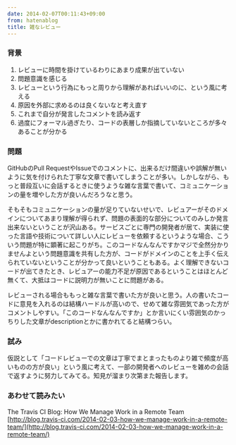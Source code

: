 ```yaml
---
date: 2014-02-07T00:11:43+09:00
from: hatenablog
title: 雑なレビュー
---
```

### 背景

1. レビューに時間を掛けているわりにあまり成果が出ていない
2. 問題意識を感じる
3. レビューという行為にもっと周りから理解があればいいのに、という風に考える
4. 原因を外部に求めるのは良くないなと考え直す
5. これまで自分が発言したコメントを読み返す
6. 過度にフォーマル過ぎたり、コードの表層しか指摘していないところが多々あることが分かる

### 問題

GitHubのPull RequestやIssueでのコメントに、出来るだけ間違いや誤解が無いように気を付けられた丁寧な文章で書いてしまうことが多い。しかしながら、もっと普段互いに会話するときに使うような雑な言葉で書いて、コミュニケーションの量を増やした方が良いんだろうなと思う。

そもそもコミュニケーションの量が足りていないせいで、レビュアーがそのドメインについてあまり理解が得られず、問題の表面的な部分についてのみしか発言出来ないということが沢山ある。サービスごとに専門の開発者が居て、実装に使った言語や技術について詳しい人にレビューを依頼するというような場合、こういう問題が特に顕著に起こりがち。このコードなんなんですかマジで全然分かりませんよという問題意識を共有した方が、コードがドメインのことを上手く伝えられていないということが分かって良いということもある。よく理解できないコードが出てきたとき、レビュアーの能力不足が原因であるということはほとんど無くて、大抵はコードに説明力が無いことに問題がある。

レビューされる場合ももっと雑な言葉で書いた方が良いと思う。人の書いたコードに意見を入れるのは結構ハードルが高いので、せめて雑な雰囲気であった方がコメントしやすい。「このコードなんなんですか」とか言いにくい雰囲気のかっちりした文章がdescriptionとかに書かれてると結構つらい。

### 試み

仮説として「コードレビューでの文章は丁寧でまとまったものより雑で頻度が高いものの方が良い」という風に考えて、一部の開発者へのレビューを雑めの会話で返すように努力してみてる。知見が溜まり次第また報告します。

### あわせて読みたい

The Travis CI Blog: How We Manage Work in a Remote Team  
[http://blog.travis-ci.com/2014-02-03-how-we-manage-work-in-a-remote-team/](http://blog.travis-ci.com/2014-02-03-how-we-manage-work-in-a-remote-team/)

